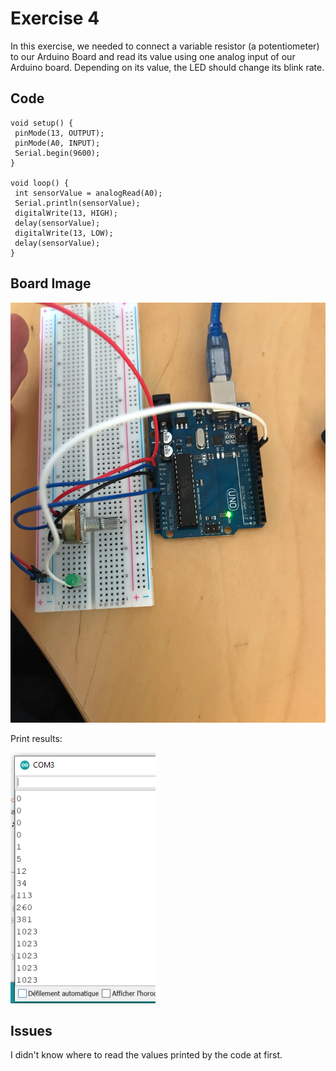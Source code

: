 # Exercise 4

In this exercise, we needed to connect a variable resistor (a potentiometer) to our Arduino Board and read its value using one analog input of our Arduino board. Depending
on its value, the LED should change its blink rate.

## Code
 ```Arduino
void setup() {
  pinMode(13, OUTPUT);
  pinMode(A0, INPUT);
  Serial.begin(9600);
}

void loop() {
  int sensorValue = analogRead(A0);
  Serial.println(sensorValue);
  digitalWrite(13, HIGH);
  delay(sensorValue);
  digitalWrite(13, LOW);
  delay(sensorValue);
}
 ```


## Board Image

![photo](photo1.png)

Print results:

![photo](photo2.PNG)


## Issues

I didn't know where to read the values printed by the code at first.

